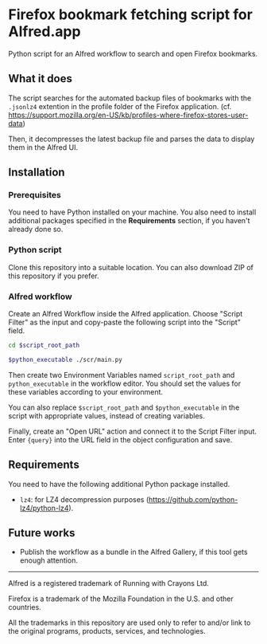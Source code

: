 # Firefox bookmark fetching script for Alfred.app

Python script for an Alfred workflow to search and open Firefox bookmarks.

## What it does

The script searches for the automated backup files of bookmarks with the `.jsonlz4` extention in the profile folder of the Firefox application.
(cf. <https://support.mozilla.org/en-US/kb/profiles-where-firefox-stores-user-data>)

Then, it decompresses the latest backup file and parses the data to display them in the Alfred UI.

## Installation

### Prerequisites

You need to have Python installed on your machine.
You also need to install additional packages specified in the **Requirements** section, if you haven't already done so.

### Python script

Clone this repository into a suitable location.
You can also download ZIP of this repository if you prefer.

### Alfred workflow

Create an Alfred Workflow inside the Alfred application.
Choose "Script Filter" as the input and copy-paste the following script into the "Script" field.

```zsh
cd $script_root_path

$python_executable ./scr/main.py
```

Then create two Environment Variables named `script_root_path` and `python_executable` in the workflow editor.
You should set the values for these variables according to your environment.

You can also replace `$script_root_path` and `$python_executable` in the script with appropriate values, instead of creating variables.

Finally, create an "Open URL" action and connect it to the Script Filter input.
Enter `{query}` into the URL field in the object configuration and save.

## Requirements

You need to have the following additional Python package installed.

- `lz4`: for LZ4 decompression purposes (<https://github.com/python-lz4/python-lz4>).

## Future works

- Publish the workflow as a bundle in the Alfred Gallery, if this tool gets enough attention.

---

Alfred is a registered trademark of Running with Crayons Ltd.

Firefox is a trademark of the Mozilla Foundation in the U.S. and other countries.

All the trademarks in this repository are used only to refer to and/or link to the original programs, products, services, and technologies.

